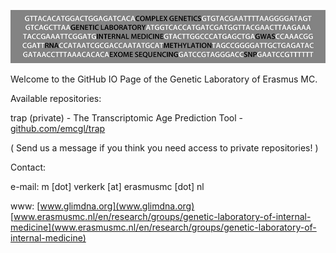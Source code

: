 ![image](/assets/images/emcgl_logo.jpg)

Welcome to the GitHub IO Page of the Genetic Laboratory of Erasmus MC.

Available repositories:

trap (private) - The Transcriptomic Age Prediction Tool - [github.com/emcgl/trap](github.com/emcgl/trap)



( Send us a message if you think you need access to private repositories! )

Contact:

e-mail: m [dot] verkerk [at] erasmusmc [dot] nl

www: 
[www.glimdna.org](www.glimdna.org)
[www.erasmusmc.nl/en/research/groups/genetic-laboratory-of-internal-medicine](www.erasmusmc.nl/en/research/groups/genetic-laboratory-of-internal-medicine)
